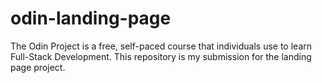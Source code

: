 # odin-landing-page
The Odin Project is a free, self-paced course that individuals use to learn Full-Stack Development. This repository is my submission for the landing page project. 
